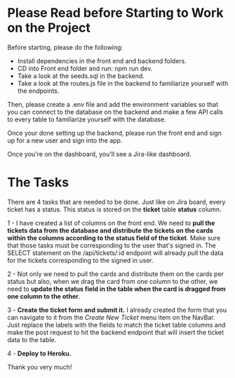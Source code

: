 # Please Read before Starting to Work on the Project

Before starting, please do the following: 

<ul>
<li> Install dependencies in the front end and backend folders. </li> 
<li> CD into Front end folder and run: npm run dev. </li> 
<li> Take a look at the seeds.sql in the backend. </li> 
<li> Take a look at the routes.js file in the backend to familiarize yourself with the endpoints. </li> 
</ul>
Then, please create a .env file and add the environment variables so that you can connect to the database on the backend and make a few API calls to every table to familiarize yourself with the database. 

Once your done setting up the backend, please run the front end and sign up for a new user and sign into the app. 

Once you're on the dashboard, you'll see a Jira-like dashboard. 

# The Tasks

There are 4 tasks that are needed to be done. Just like on Jira board, every ticket has a status. This status is stored on the **ticket** table **status** column. 

1 - I have created a list of columns on the front end. We need to **pull the tickets data from the database and distribute the tickets on the cards within the columns according to the status field of the ticket**. Make sure that those tasks must be corresponding to the user that's signed in. The SELECT statement on the /api/tickets/:id endpoint will already pull the data for the tickets corresponding to the signed in user. 

2 - Not only we need to pull the cards and distribute them on the cards per status but also, when we drag the card from one column to the other, we need to **update the status field in the table when the card is dragged from one column to the other**. 

3 - **Create the ticket form and submit it.** I already created the form that you can navigate to it from the _Create New Ticket_ menu item on the NavBar. Just replace the labels with the fields to match the ticket table columns and make the post request to hit the backend endpoint that will insert the ticket data to the table. 

4 - **Deploy to Heroku.**

Thank you very much! 

